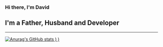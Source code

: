 ### Hi there, I'm David

## I'm a Father, Husband and Developer

---
[![Anurag's GitHub stats](https://github-readme-stats.vercel.app/api?username=draleyva&show_icons=true&count_private=true)
)
)](https://github.com/anuraghazra/github-readme-stats)

